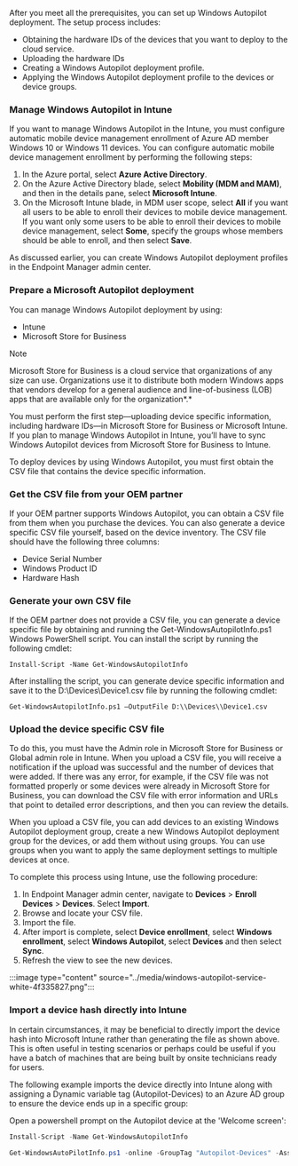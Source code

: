 After you meet all the prerequisites, you can set up Windows Autopilot deployment. The setup process includes:

 -  Obtaining the hardware IDs of the devices that you want to deploy to the cloud service.
 -  Uploading the hardware IDs
 -  Creating a Windows Autopilot deployment profile.
 -  Applying the Windows Autopilot deployment profile to the devices or device groups.

### Manage Windows Autopilot in Intune

If you want to manage Windows Autopilot in the Intune, you must configure automatic mobile device management enrollment of Azure AD member Windows 10 or Windows 11 devices. You can configure automatic mobile device management enrollment by performing the following steps:

1.  In the Azure portal, select **Azure Active Directory**.
2.  On the Azure Active Directory blade, select **Mobility (MDM and MAM)**, and then in the details pane, select **Microsoft Intune**.
3.  On the Microsoft Intune blade, in MDM user scope, select **All** if you want all users to be able to enroll their devices to mobile device management. If you want only some users to be able to enroll their devices to mobile device management, select **Some**, specify the groups whose members should be able to enroll, and then select **Save**.

As discussed earlier, you can create Windows Autopilot deployment profiles in the Endpoint Manager admin center.

### Prepare a Microsoft Autopilot deployment

You can manage Windows Autopilot deployment by using:

 -  Intune
 -  Microsoft Store for Business

> [!NOTE]
> Microsoft Store for Business is a cloud service that organizations of any size can use. Organizations use it to distribute both modern Windows apps that vendors develop for a general audience and line-of-business (LOB) apps that are available only for the organization*.*

You must perform the first step—uploading device specific information, including hardware IDs—in Microsoft Store for Business or Microsoft Intune. If you plan to manage Windows Autopilot in Intune, you’ll have to sync Windows Autopilot devices from Microsoft Store for Business to Intune.

To deploy devices by using Windows Autopilot, you must first obtain the CSV file that contains the device specific information.

### Get the CSV file from your OEM partner

If your OEM partner supports Windows Autopilot, you can obtain a CSV file from them when you purchase the devices. You can also generate a device specific CSV file yourself, based on the device inventory. The CSV file should have the following three columns:

 -  Device Serial Number
 -  Windows Product ID
 -  Hardware Hash

### Generate your own CSV file

If the OEM partner does not provide a CSV file, you can generate a device specific file by obtaining and running the Get-WindowsAutopilotInfo.ps1 Windows PowerShell script. You can install the script by running the following cmdlet:

`Install-Script -Name Get-WindowsAutopilotInfo`

After installing the script, you can generate device specific information and save it to the D:\\Devices\\Device1.csv file by running the following cmdlet:

`Get-WindowsAutopilotInfo.ps1 –OutputFile D:\\Devices\\Device1.csv`

### Upload the device specific CSV file

To do this, you must have the Admin role in Microsoft Store for Business or Global admin role in Intune. When you upload a CSV file, you will receive a notification if the upload was successful and the number of devices that were added. If there was any error, for example, if the CSV file was not formatted properly or some devices were already in Microsoft Store for Business, you can download the CSV file with error information and URLs that point to detailed error descriptions, and then you can review the details.

When you upload a CSV file, you can add devices to an existing Windows Autopilot deployment group, create a new Windows Autopilot deployment group for the devices, or add them without using groups. You can use groups when you want to apply the same deployment settings to multiple devices at once.

To complete this process using Intune, use the following procedure:

1.  In Endpoint Manager admin center, navigate to **Devices** &gt; **Enroll Devices** &gt; **Devices**. Select **Import**.
2.  Browse and locate your CSV file.
3.  Import the file.
4.  After import is complete, select **Device enrollment**, select **Windows enrollment**, select **Windows Autopilot**, select **Devices** and then select **Sync**.
5.  Refresh the view to see the new devices.

:::image type="content" source="../media/windows-autopilot-service-white-4f335827.png":::


### Import a device hash directly into Intune

In certain circumstances, it may be beneficial to directly import the device hash into Microsoft Intune rather than generating the file as shown above. This is often useful in testing scenarios or perhaps could be useful if you have a batch of machines that are being built by onsite technicians ready for users.

The following example imports the device directly into Intune along with assigning a Dynamic variable tag (Autopilot-Devices) to an Azure AD group to ensure the device ends up in a specific group:

Open a powershell prompt on the Autopilot device at the 'Welcome screen':

```powershell
Install-Script -Name Get-WindowsAutopilotInfo
```

```powershell
Get-WindowsAutoPilotInfo.ps1 -online -GroupTag "Autopilot-Devices" -Assign
```
